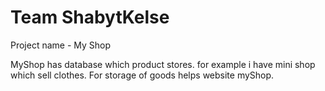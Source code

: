 # Team ShabytKelse

Project name - My Shop 

MyShop has database which product stores. for example i have mini shop which sell clothes. For storage of goods helps website myShop.
